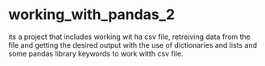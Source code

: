 # working_with_pandas_2
its a project that includes working wit ha csv file, retreiving data from the file and getting the desired output with the use of dictionaries and lists and some pandas library keywords to work witth csv file.
